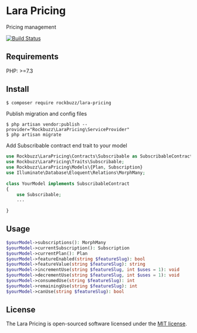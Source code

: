 # Lara Pricing

Pricing management

[![Build Status](https://travis-ci.org/rockbuzz/lara-pricing.svg?branch=master)](https://travis-ci.org/rockbuzz/lara-pricing)

## Requirements

PHP: >=7.3

## Install

```bash
$ composer require rockbuzz/lara-pricing
```

Publish migration and config files

```
$ php artisan vendor:publish --provider="Rockbuzz\LaraPricing\ServiceProvider"
$ php artisan migrate
```

Add Subscribable contract end trait to your model

```php
use Rockbuzz\LaraPricing\Contracts\Subscribable as SubscribableContract;
use Rockbuzz\LaraPricing\Traits\Subscribable;
use Rockbuzz\LaraPricing\Models\{Plan, Subscription}
use Illuminate\Database\Eloquent\Relations\MorphMany;
	
class YourModel implements SubscribableContract
{
    use Subscribable;
    ...
	    
}
```

## Usage

```php
$yourModel->subscriptions(): MorphMany
$yourModel->currentSubscription(): Subscription
$yourModel->currentPlan(): Plan
$yourModel->featureEnabled(string $featureSlug): bool
$yourModel->featureValue(string $featureSlug): string
$yourModel->incrementUse(string $featureSlug, int $uses = 1): void
$yourModel->decrementUse(string $featureSlug, int $uses = 1): void
$yourModel->consumedUse(string $featureSlug): int
$yourModel->remainingUse(string $featureSlug): int
$yourModel->canUse(string $featureSlug): bool
```

## License

The Lara Pricing is open-sourced software licensed under the [MIT license](https://opensource.org/licenses/MIT).